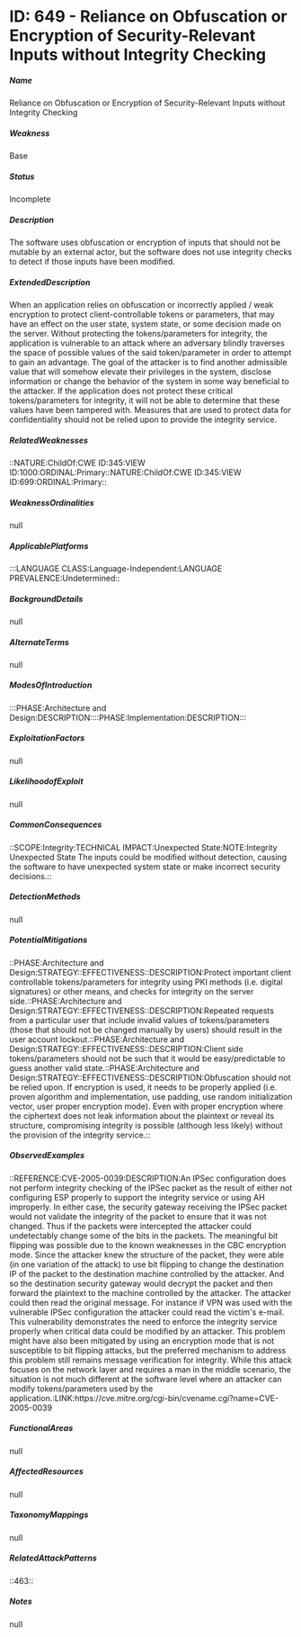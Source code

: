 # ID: 649 - Reliance on Obfuscation or Encryption of Security-Relevant Inputs without Integrity Checking
<h5>Name</h5>Reliance on Obfuscation or Encryption of Security-Relevant Inputs without Integrity Checking
<h5>Weakness</h5>Base
<h5>Status</h5>Incomplete
<h5>Description</h5>The software uses obfuscation or encryption of inputs that should not be mutable by an external actor, but the software does not use integrity checks to detect if those inputs have been modified.
<h5>ExtendedDescription</h5>When an application relies on obfuscation or incorrectly applied / weak encryption to protect client-controllable tokens or parameters, that may have an effect on the user state, system state, or some decision made on the server. Without protecting the tokens/parameters for integrity, the application is vulnerable to an attack where an adversary blindly traverses the space of possible values of the said token/parameter in order to attempt to gain an advantage. The goal of the attacker is to find another admissible value that will somehow elevate their privileges in the system, disclose information or change the behavior of the system in some way beneficial to the attacker. If the application does not protect these critical tokens/parameters for integrity, it will not be able to determine that these values have been tampered with. Measures that are used to protect data for confidentiality should not be relied upon to provide the integrity service.
<h5>RelatedWeaknesses</h5>::NATURE:ChildOf:CWE ID:345:VIEW ID:1000:ORDINAL:Primary::NATURE:ChildOf:CWE ID:345:VIEW ID:699:ORDINAL:Primary::
<h5>WeaknessOrdinalities</h5>null
<h5>ApplicablePlatforms</h5>:::LANGUAGE CLASS:Language-Independent:LANGUAGE PREVALENCE:Undetermined::
<h5>BackgroundDetails</h5>null
<h5>AlternateTerms</h5>null
<h5>ModesOfIntroduction</h5>:::PHASE:Architecture and Design:DESCRIPTION::::PHASE:Implementation:DESCRIPTION:::
<h5>ExploitationFactors</h5>null
<h5>LikelihoodofExploit</h5>null
<h5>CommonConsequences</h5>::SCOPE:Integrity:TECHNICAL IMPACT:Unexpected State:NOTE:Integrity Unexpected State The inputs could be modified without detection, causing the software to have unexpected system state or make incorrect security decisions.::
<h5>DetectionMethods</h5>null
<h5>PotentialMitigations</h5>::PHASE:Architecture and Design:STRATEGY::EFFECTIVENESS::DESCRIPTION:Protect important client controllable tokens/parameters for integrity using PKI methods (i.e. digital signatures) or other means, and checks for integrity on the server side.::PHASE:Architecture and Design:STRATEGY::EFFECTIVENESS::DESCRIPTION:Repeated requests from a particular user that include invalid values of tokens/parameters (those that should not be changed manually by users) should result in the user account lockout.::PHASE:Architecture and Design:STRATEGY::EFFECTIVENESS::DESCRIPTION:Client side tokens/parameters should not be such that it would be easy/predictable to guess another valid state.::PHASE:Architecture and Design:STRATEGY::EFFECTIVENESS::DESCRIPTION:Obfuscation should not be relied upon. If encryption is used, it needs to be properly applied (i.e. proven algorithm and implementation, use padding, use random initialization vector, user proper encryption mode). Even with proper encryption where the ciphertext does not leak information about the plaintext or reveal its structure, compromising integrity is possible (although less likely) without the provision of the integrity service.::
<h5>ObservedExamples</h5>::REFERENCE:CVE-2005-0039:DESCRIPTION:An IPSec configuration does not perform integrity checking of the IPSec packet as the result of either not configuring ESP properly to support the integrity service or using AH improperly. In either case, the security gateway receiving the IPSec packet would not validate the integrity of the packet to ensure that it was not changed. Thus if the packets were intercepted the attacker could undetectably change some of the bits in the packets. The meaningful bit flipping was possible due to the known weaknesses in the CBC encryption mode. Since the attacker knew the structure of the packet, they were able (in one variation of the attack) to use bit flipping to change the destination IP of the packet to the destination machine controlled by the attacker. And so the destination security gateway would decrypt the packet and then forward the plaintext to the machine controlled by the attacker. The attacker could then read the original message. For instance if VPN was used with the vulnerable IPSec configuration the attacker could read the victim's e-mail. This vulnerability demonstrates the need to enforce the integrity service properly when critical data could be modified by an attacker. This problem might have also been mitigated by using an encryption mode that is not susceptible to bit flipping attacks, but the preferred mechanism to address this problem still remains message verification for integrity. While this attack focuses on the network layer and requires a man in the middle scenario, the situation is not much different at the software level where an attacker can modify tokens/parameters used by the application.:LINK:https://cve.mitre.org/cgi-bin/cvename.cgi?name=CVE-2005-0039
<h5>FunctionalAreas</h5>null
<h5>AffectedResources</h5>null
<h5>TaxonomyMappings</h5>null
<h5>RelatedAttackPatterns</h5>::463::
<h5>Notes</h5>null


